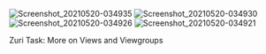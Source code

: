 ![Screenshot_20210520-034935](https://user-images.githubusercontent.com/52112132/118911774-a4349900-b91e-11eb-8601-075d6504d7f2.png)
![Screenshot_20210520-034930](https://user-images.githubusercontent.com/52112132/118911775-a565c600-b91e-11eb-9542-abde5f309f8c.png)
![Screenshot_20210520-034926](https://user-images.githubusercontent.com/52112132/118911779-a5fe5c80-b91e-11eb-84db-60e4aa788e65.png)
![Screenshot_20210520-034921](https://user-images.githubusercontent.com/52112132/118911783-a696f300-b91e-11eb-9a2f-e483e02f86eb.png)

Zuri Task: More on Views and Viewgroups

